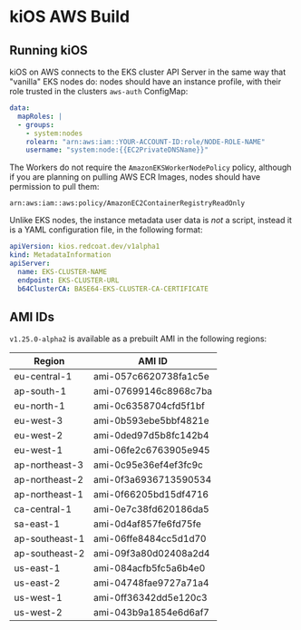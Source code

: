 # kiOS AWS Build

## Running kiOS

kiOS on AWS connects to the EKS cluster API Server in the same way that
"vanilla" EKS nodes do: nodes should have an instance profile, with
their role trusted in the clusters `aws-auth` ConfigMap:

```yaml
data:
  mapRoles: |
  - groups:
    - system:nodes
    rolearn: "arn:aws:iam::YOUR-ACCOUNT-ID:role/NODE-ROLE-NAME"
    username: "system:node:{{EC2PrivateDNSName}}"
```

The Workers do not require the `AmazonEKSWorkerNodePolicy` policy,
although if you are planning on pulling AWS ECR Images, nodes should
have permission to pull them:

```
arn:aws:iam::aws:policy/AmazonEC2ContainerRegistryReadOnly
```

Unlike EKS nodes, the instance metadata user data is _not_ a script,
instead it is a YAML configuration file, in the following format:

```yaml
apiVersion: kios.redcoat.dev/v1alpha1
kind: MetadataInformation
apiServer:
  name: EKS-CLUSTER-NAME
  endpoint: EKS-CLUSTER-URL
  b64ClusterCA: BASE64-EKS-CLUSTER-CA-CERTIFICATE
```

## AMI IDs

`v1.25.0-alpha2` is available as a prebuilt AMI in the following
regions:

| Region         | AMI ID                |
| -------------- | --------------------- |
| eu-central-1	 | ami-057c6620738fa1c5e |
| ap-south-1	 | ami-07699146c8968c7ba |
| eu-north-1     | ami-0c6358704cfd5f1bf |
| eu-west-3	     | ami-0b593ebe5bbf4821e |
| eu-west-2	     | ami-0ded97d5b8fc142b4 |
| eu-west-1	     | ami-06fe2c6763905e945 |
| ap-northeast-3 | ami-0c95e36ef4ef3fc9c |
| ap-northeast-2 | ami-0f3a6936713590534 |
| ap-northeast-1 | ami-0f66205bd15df4716 |
| ca-central-1	 | ami-0e7c38fd620186da5 |
| sa-east-1	     | ami-0d4af857fe6fd75fe |
| ap-southeast-1 | ami-06ffe8484cc5d1d70 |
| ap-southeast-2 | ami-09f3a80d02408a2d4 |
| us-east-1	     | ami-084acfb5fc5a6b4e0 |
| us-east-2	     | ami-04748fae9727a71a4 |
| us-west-1	     | ami-0ff36342dd5e120c3 |
| us-west-2	     | ami-043b9a1854e6d6af7 |
